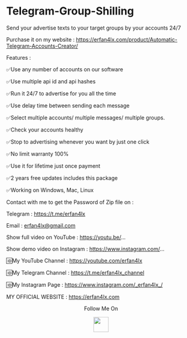 # Telegram-Group-Shilling
Send your advertise texts to your target groups by your accounts 24/7

Purchase it on my website : https://erfan4lx.com/product/Automatic-Telegram-Accounts-Creator/

Features :

✅Use any number of accounts on our software

✅Use multiple api id and api hashes

✅Run it 24/7 to advertise for you all the time

✅Use delay time between sending each message

✅Select multiple accounts/ multiple messages/ multiple groups.

✅Check your accounts healthy

✅Stop to advertising whenever you want by just one click

✅No limit warranty 100%

✅Use it for lifetime just once payment

✅2 years free updates includes this package

✅Working on Windows, Mac, Linux

Contact with me to get the Password of Zip file on :

 Telegram : https://t.me/erfan4lx
  
 Email : erfan4lx@gmail.com
 
Show full video on YouTube : https://youtu.be/...

Show demo video on Instagram : https://www.instagram.com/...
 
🆔My YouTube Channel : https://youtube.com/erfan4lx

🆔My Telegram Channel : https://t.me/erfan4lx_channel

🆔My Instagram Page : https://www.instagram.com/_erfan4lx_/

 MY OFFICIAL WEBSITE : https://erfan4lx.com

<p align="center">
  Follow Me On
</p>
<p align="center">
  <a href="https://www.youtube.com/c/erfan4lx?sub_confirmation=1">
    <img src="https://www.iconsdb.com/icons/preview/black/youtube-4-xxl.png" width="40" height="40">
  </a>
</p>
